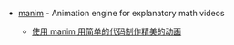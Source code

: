 - [manim](https://github.com/3b1b/manim) - Animation engine for explanatory math videos

    - [使用 manim 用简单的代码制作精美的动画](https://sspai.com/post/73952)
